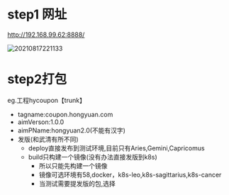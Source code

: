 # step1 网址
http://192.168.99.62:8888/

![20210817221133](https://i.loli.net/2021/08/17/iWMv9Ragx5PS8TN.png)

# step2打包


eg.工程hycoupon【trunk】
- tagname:coupon.hongyuan.com
- aimVerson:1.0.0
- aimPName:hongyuan2.0(不能有汉字)
- 发版(和武清有所不同)
  - deploy直接发布到测试环境,目前只有Aries,Gemini,Capricomus
  - build只构建一个镜像(没有办法直接发版到k8s)
    - 所以只能先构建一个镜像
    - 镜像可选环境有58,docker，k8s-leo,k8s-sagittarius,k8s-cancer
    - 当测试需要提发版的包,选择